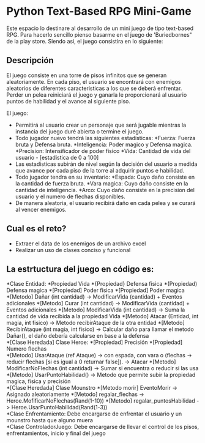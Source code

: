 # Python Text-Based RPG Mini-Game

Este espacio lo destinare al desarrollo de un mini juego de tipo text-based RPG. Para hacerlo sencillo pienso basarme en el juego de 'Buriedbornes" de la play store. Siendo asi, el juego consistira en lo siguiente:

## Descripción

El juego consiste en una torre de pisos infinitos que se generan aleatoriamente. En cada piso, el usuario se encontrará con enemigos aleatorios de diferentes caracteristicas a los que se deberá enfrentar. Perder un pelea reiniciará el juego y ganarla le proporcionará al usuario puntos de habilidad y el avance al siguiente piso.

El juego:
  * Permitirá al usuario crear un personaje que será jugable mientras la instancia del juego duré abierta o termine el juego.
  * Todo jugador nuevo tendrá las siguientes estadisticas:
      *Fuerza: Fuerza bruta y Defensa bruta.
      *Inteligencia: Poder magico y Defensa magica.
      *Precision: Intensificador de poder fisico
      *Vida: Cantidad de vida del usuario - [estadistica de 0 a 100]
  * Las estadisticas subirán de nivel según la decisión del usuario a medida que avance por cada piso de la torre al adquirir puntos e habilidad.
  * Todo jugador tendra en su inventario:
      *Espada: Cuyo daño consiste en la cantidad de fuerza bruta.
      *Vara magica: Cuyo daño consiste en la cantidad de inteligencia.
      *Arco: Cuyo daño consiste en la precision del usuario y el numero de flechas disponibles.
  * De manera aleatoria, el usuario recibirá daño en cada pelea y se curará al vencer enemigos.
  
## Cual es el reto?
  * Extraer el data de los enemigos de un archivo excel
  * Realizar un uso de clases conciso y funcional
  

## La estrtuctura del juego en código es:

  *Clase Entidad:
      *Propiedad Vida
      *{Propiedad} Defensa fisica
      *(Propiedad) Defensa magica
      *[Propiedad] Poder fisica
      *[Propiedad] Poder magica      
      *[Metodo] Dañar (int cantidad) -> ModificarVida (cantidad) + Eventos adicionales
      *[Metodo] Curar (int cantidad) -> ModificarVida (cantidad) + Eventos adicionales
      *[Metodo] ModificarVida (int cantidad) -> Suma la cantidad de vida recibida a la propiedad Vida
      *[Metodo] Atacar (Entidad, int magia, int fisico) -> Metodo recibirAtaque de la otra entidad
      *[Metodo] RecibirAtaque (int magia, int fisico) -> Calcular daño para llamar el metodo Dañar(), el daño debería calcularse en base a la defensa  
      *[Clase Heredada] Clase Heroe:
          *[Propiedad] Precisión
          *[Propiedad] Numero flechas         
          *[Metodo] UsarAtaque (ref Ataque) -> con espada, con vara o (flechas -> reducir flechas [si es igual a 0 returnar false]). -> Atacar
          *[Metodo] ModificarNoFlechas (int cantidad) -> Sumar si encuentra o reducir si las usa
          *[Metodo] UsarPuntoHabilidad() -> Metodo que permite subir la propiedad magica, fisica y precisión     
      *[Clase Heredada] Clase Mounstro
          *[Metodo morir] EventoMorir -> Asignado aleatoriamente
          *[Metodo] regalar_flechas -> Heroe.MofificarNoFlechas(Rand(1-10))
          *[Metodo] regalar_puntosHabilidad -> Heroe.UsarPuntoHabilidad(Rand(1-3))       
    *Clase Enfrentamiento:
      Debe encargarse de enfrentar el usuario y un mounstro hasta que alguno muera  
    *Clase ControladorJuego:
      Debe encargarse de llevar el control de los pisos, enfrentamientos, inicio y final del juego







